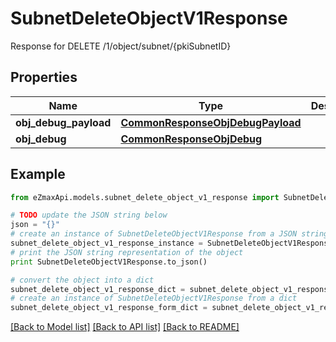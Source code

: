 # SubnetDeleteObjectV1Response

Response for DELETE /1/object/subnet/{pkiSubnetID}

## Properties

Name | Type | Description | Notes
------------ | ------------- | ------------- | -------------
**obj_debug_payload** | [**CommonResponseObjDebugPayload**](CommonResponseObjDebugPayload.md) |  | 
**obj_debug** | [**CommonResponseObjDebug**](CommonResponseObjDebug.md) |  | [optional] 

## Example

```python
from eZmaxApi.models.subnet_delete_object_v1_response import SubnetDeleteObjectV1Response

# TODO update the JSON string below
json = "{}"
# create an instance of SubnetDeleteObjectV1Response from a JSON string
subnet_delete_object_v1_response_instance = SubnetDeleteObjectV1Response.from_json(json)
# print the JSON string representation of the object
print SubnetDeleteObjectV1Response.to_json()

# convert the object into a dict
subnet_delete_object_v1_response_dict = subnet_delete_object_v1_response_instance.to_dict()
# create an instance of SubnetDeleteObjectV1Response from a dict
subnet_delete_object_v1_response_form_dict = subnet_delete_object_v1_response.from_dict(subnet_delete_object_v1_response_dict)
```
[[Back to Model list]](../README.md#documentation-for-models) [[Back to API list]](../README.md#documentation-for-api-endpoints) [[Back to README]](../README.md)


